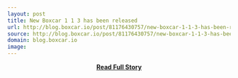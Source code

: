 ```yaml
---
layout: post
title: New Boxcar 1 1 3 has been released
url: http://blog.boxcar.io/post/81176430757/new-boxcar-1-1-3-has-been-released
source: http://blog.boxcar.io/post/81176430757/new-boxcar-1-1-3-has-been-released
domain: blog.boxcar.io
image: 
---
```


<p></p>
<center><p><a href="http://blog.boxcar.io/post/81176430757/new-boxcar-1-1-3-has-been-released" style='padding:25px; font-sze:18px; font-weight: bold;'>Read Full Story</a></p></center>
